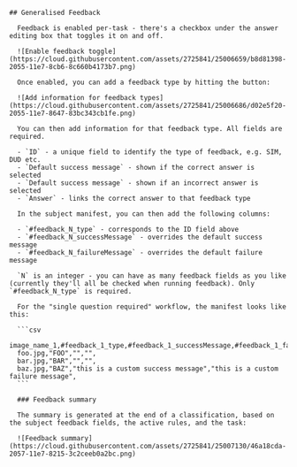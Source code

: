     ## Generalised Feedback

      Feedback is enabled per-task - there's a checkbox under the answer editing box that toggles it on and off.

      ![Enable feedback toggle](https://cloud.githubusercontent.com/assets/2725841/25006659/b8d81398-2055-11e7-8cb6-8c660b4173b7.png)

      Once enabled, you can add a feedback type by hitting the button:

      ![Add information for feedback types](https://cloud.githubusercontent.com/assets/2725841/25006686/d02e5f20-2055-11e7-8647-83bc343cb1fe.png)

      You can then add information for that feedback type. All fields are required.

      - `ID` - a unique field to identify the type of feedback, e.g. SIM, DUD etc.
      - `Default success message` - shown if the correct answer is selected
      - `Default success message` - shown if an incorrect answer is selected
      - `Answer` - links the correct answer to that feedback type

      In the subject manifest, you can then add the following columns:

      - `#feedback_N_type` - corresponds to the ID field above
      - `#feedback_N_successMessage` - overrides the default success message
      - `#feedback_N_failureMessage` - overrides the default failure message

      `N` is an integer - you can have as many feedback fields as you like (currently they'll all be checked when running feedback). Only `#feedback_N_type` is required.

      For the "single question required" workflow, the manifest looks like this:

      ```csv
      image_name_1,#feedback_1_type,#feedback_1_successMessage,#feedback_1_failureMessage,
      foo.jpg,"FOO","","",
      bar.jpg,"BAR","","",
      baz.jpg,"BAZ","this is a custom success message","this is a custom failure message",
      ```

      ### Feedback summary

      The summary is generated at the end of a classification, based on the subject feedback fields, the active rules, and the task:

      ![Feedback summary](https://cloud.githubusercontent.com/assets/2725841/25007130/46a18cda-2057-11e7-8215-3c2ceeb0a2bc.png)
